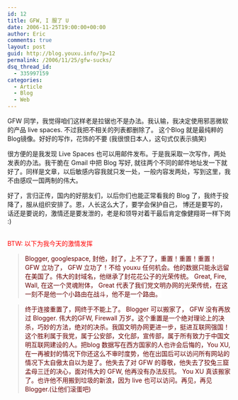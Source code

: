 ```yaml
---
id: 12
title: GFW, I 服了 U
date: 2006-11-25T19:00:00+00:00
author: Eric
comments: true
layout: post
guid: http://blog.youxu.info/?p=12
permalink: /2006/11/25/gfw-sucks/
dsq_thread_id:
  - 335997159
categories:
  - Article
  - Blog
  - Web
---
```

GFW 同学，我觉得咱们这样老是拉锯也不是办法。我认输，我决定使用邪恶微软的产品 live spaces. 不过我把不相关的列表都删除了。 这个Blog 就是最纯粹的Blog镜像。好好的写作，花饰的不要 (我很恨日本人，这句式仅表示搞笑)

很方便的是我发现 Live Spaces 也可以用邮件发布。于是我采取一次写作，两处发表的办法。我干脆在 Gmail 中把 Blog 写好, 就往两个不同的邮件地址发一下就好了。同样是文章，以后敏感内容我就只发一处，一般内容发两处，写到这里，我不由感叹一国两制的伟大。

好了，言归正传，国内的好朋友们，以后你们也能正常看我的 Blog 了，我终于投降了，服从组织安排了。恩，人长这么大了，要学会保护自己， 博还是要写的，话还是要说的，激情还是要发泄的，老是和领导对着干最后肯定像健翔哥一样下岗 :)
  
<br style="background-color: #66ff99; color: #99ff99" /> <span style="color: #99ff99; background-color: #66ff99"></span><span style="color: #ff0000">BTW: 以下为我今天的激情发挥</span><br style="color: #993300; background-color: #ffffff" />

>  <span style="color: #660000; background-color: #ffffff"></span>
  
> <span style="color: #660000; background-color: #ffffff">Blogger, googlespace, 封他，封了，上不了了，重置！重置！重置！ GFW 立功了， GFW 立功了！不给 youxu 任何机会。他的数据只能永远留在美国了。伟大的封域名，他继承了封花花公子的光荣传统。 Great, Fire, Wall, 在这一个灵魂附体， Great 代表了我们党文明办网的光荣传统，在这一刻不是他一个小路由在战斗，他不是一个路由。 </span>
  
> <span style="color: #660000; background-color: #ffffff"></span>
  
> <span style="color: #660000; background-color: #ffffff">终于连接重置了，网终于不能上了。 Blogger 可以搬家了， GFW 没有再放过 Blogger. 伟大的GFW, Firewall 万岁。这个重置是一个绝对理论上的决杀，巧妙的方法，绝对的决杀。我国文明办网更进一步，挺进互联网强国！这个胜利属于我党，属于公安部，文化部，宣传部，属于所有致力于中国文明互联网建设的人。把blog 数据写在西方国家的人也许会后悔的，You XU, 在一再被封的情况下你还这么不审时度势，他在出国后可以访问所有网站的情况下太自傲太自以为是了。他失去了对 GFW 的尊敬，他失去了狡兔三窟 孟母三迁的决心，面对伟大的 GFW, 他再没有办法反抗。 </span><span style="color: #993300"></span><span style="color: #660000; background-color: #ffffff">You XU 真该搬家了。也许他不用搬到垃圾的新浪，因为 live 也可以访问。再见，再见 Blogger.(让他们滚蛋吧)</span> <br style="background-color: #99ffff" /><span style="color: #993300"></span>

<span style="color: #993300"><br /> </span>